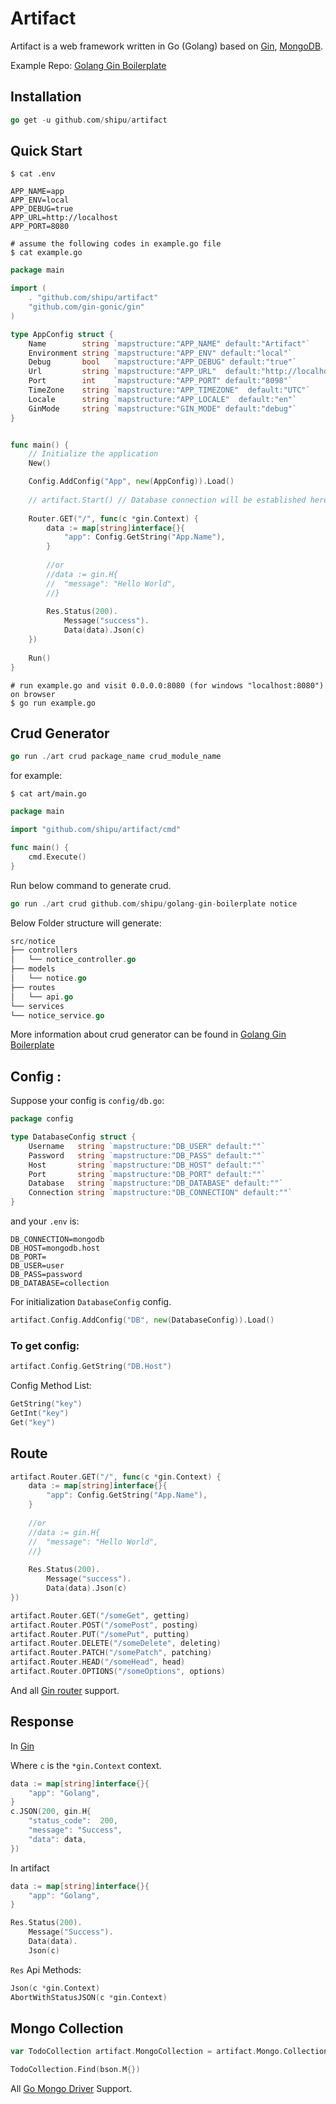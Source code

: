 # Artifact

Artifact is a web framework written in Go (Golang) based on [Gin](https://github.com/gin-gonic/gin), [MongoDB](https://github.com/mongodb/mongo-go-driver).

Example Repo: [Golang Gin Boilerplate](https://github.com/Shipu/golang-gin-boilerplate)

## Installation
```go
go get -u github.com/shipu/artifact
```

## Quick Start
```shell
$ cat .env
```
```dotenv
APP_NAME=app
APP_ENV=local
APP_DEBUG=true
APP_URL=http://localhost
APP_PORT=8080
```
```shell
# assume the following codes in example.go file
$ cat example.go
```

```go
package main

import (
	. "github.com/shipu/artifact"
	"github.com/gin-gonic/gin"
)

type AppConfig struct {
	Name        string `mapstructure:"APP_NAME" default:"Artifact"`
	Environment string `mapstructure:"APP_ENV" default:"local"`
	Debug       bool   `mapstructure:"APP_DEBUG" default:"true"`
	Url         string `mapstructure:"APP_URL"  default:"http://localhost"`
	Port        int    `mapstructure:"APP_PORT" default:"8098"`
	TimeZone    string `mapstructure:"APP_TIMEZONE"  default:"UTC"`
	Locale      string `mapstructure:"APP_LOCALE"  default:"en"`
	GinMode     string `mapstructure:"GIN_MODE" default:"debug"`
}


func main() {
	// Initialize the application
    New()

    Config.AddConfig("App", new(AppConfig)).Load()
    
    // artifact.Start() // Database connection will be established here
    
    Router.GET("/", func(c *gin.Context) {
        data := map[string]interface{}{
            "app": Config.GetString("App.Name"),
        }
    
        //or
        //data := gin.H{
        //	"message": "Hello World",
        //}
    
        Res.Status(200).
            Message("success").
            Data(data).Json(c)
    })
    
    Run()
}
```

```shell
# run example.go and visit 0.0.0.0:8080 (for windows "localhost:8080") on browser
$ go run example.go
```

## Crud Generator

```go
go run ./art crud package_name crud_module_name
```

for example:
```shell
$ cat art/main.go
```

```go
package main

import "github.com/shipu/artifact/cmd"

func main() {
    cmd.Execute()
}
```
Run below command to generate crud.
```go 
go run ./art crud github.com/shipu/golang-gin-boilerplate notice
``` 

Below Folder structure will generate:
```go
src/notice
├── controllers
│   └── notice_controller.go
├── models
│   └── notice.go
├── routes
│   └── api.go
└── services
└── notice_service.go
```

More information about crud generator can be found in [Golang Gin Boilerplate](https://github.com/Shipu/golang-gin-boilerplate)

## Config :

Suppose your config is `config/db.go`:
```go
package config

type DatabaseConfig struct {
    Username   string `mapstructure:"DB_USER" default:""`
    Password   string `mapstructure:"DB_PASS" default:""`
    Host       string `mapstructure:"DB_HOST" default:""`
    Port       string `mapstructure:"DB_PORT" default:""`
    Database   string `mapstructure:"DB_DATABASE" default:""`
    Connection string `mapstructure:"DB_CONNECTION" default:""`
}
```
and your `.env` is:
```dotenv
DB_CONNECTION=mongodb
DB_HOST=mongodb.host
DB_PORT=
DB_USER=user
DB_PASS=password
DB_DATABASE=collection
```

For initialization `DatabaseConfig` config.

```go
artifact.Config.AddConfig("DB", new(DatabaseConfig)).Load()
```

### To get config:
```go
artifact.Config.GetString("DB.Host")
```

Config Method List:
```go
GetString("key")
GetInt("key")
Get("key")
```

## Route

```go
artifact.Router.GET("/", func(c *gin.Context) {
    data := map[string]interface{}{
        "app": Config.GetString("App.Name"),
    }
    
    //or
    //data := gin.H{
    //	"message": "Hello World",
    //}
    
    Res.Status(200).
        Message("success").
        Data(data).Json(c)
})
```

```go
artifact.Router.GET("/someGet", getting)
artifact.Router.POST("/somePost", posting)
artifact.Router.PUT("/somePut", putting)
artifact.Router.DELETE("/someDelete", deleting)
artifact.Router.PATCH("/somePatch", patching)
artifact.Router.HEAD("/someHead", head)
artifact.Router.OPTIONS("/someOptions", options)
```

And all [Gin router](https://github.com/gin-gonic/gin/edit/master/README.md#using-get-post-put-patch-delete-and-options) support.

## Response
In [Gin](https://github.com/gin-gonic/gin)

Where `c` is the `*gin.Context` context.

```go
data := map[string]interface{}{
    "app": "Golang",
}
c.JSON(200, gin.H{
    "status_code":  200,
    "message": "Success",
    "data": data,
})
```
In artifact
```go
data := map[string]interface{}{
    "app": "Golang",
}

Res.Status(200).
    Message("Success").
    Data(data).
    Json(c)
```

`Res` Api Methods:
```go
Json(c *gin.Context)
AbortWithStatusJSON(c *gin.Context)
```

## Mongo Collection

```go
var TodoCollection artifact.MongoCollection = artifact.Mongo.Collection("todos")

TodoCollection.Find(bson.M{})
```

All [Go Mongo Driver](https://docs.mongodb.com/drivers/go/current/) Support.